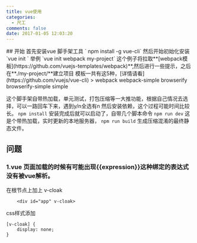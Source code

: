 ```yaml
---
title: vue使用
categories:
  - 尺工
comments: false
date: 2017-01-05 12:03:20
---
```

<p></p>
<!-- more -->
## 开始
首先安装vue 脚手架工具
` npm install -g vue-cli`
然后开始初始化安装
`vue init <template-name> <project-name>`
举例
`vue init webpack my-project`
这个例子将拉取**[webpack模板](https://github.com/vuejs-templates/webpack)**,然后进行一些提示，之后在**./my-project/**建立项目
模板一共有这5种，[详情请看](https://github.com/vuejs/vue-cli)
> webpack   
webpack-simple  
browserify  
browserify-simple 
simple

这个脚手架自带热加载，单元测试，打包压缩等一大推功能，根据自己情况去选择，可以一路回车下来，遇到y/n全选有n
然后安装依赖，这个过程可能时间比较长。
`npm install`
安装完成后就可以启动了，自带几个脚本命令
`npm run dev`
这是个带热加载，实时更新的本地服务器，
`npm run build`
生成压缩混淆的最终静态文件。

## 问题
### 1.vue 页面加载的时候有可能出现{{expression}}这种绑定的表达式没有被vue解析。
在根节点上加上 v-cloak
```
	<div id="app" v-cloak>
```
css样式添加
```
[v-cloak] {
	display: none;
}
```